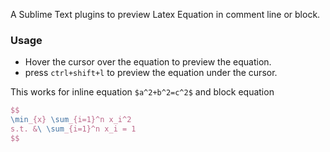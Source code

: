 A Sublime Text plugins to preview Latex Equation in comment line or block.

### Usage

- Hover the cursor over the equation to preview the equation.
- press `ctrl+shift+l` to preview the equation under the cursor.

This works for inline equation `$a^2+b^2=c^2$` and block equation

```latex
$$
\min_{x} \sum_{i=1}^n x_i^2
s.t. &\ \sum_{i=1}^n x_i = 1
$$
```